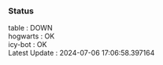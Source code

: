 ### Status


table : DOWN  
hogwarts : OK  
icy-bot : OK  
Latest Update : 2024-07-06 17:06:58.397164
